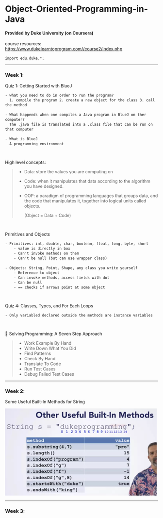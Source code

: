 # Object-Oriented-Programming-in-Java
#### Provided by Duke University (on Coursera)  
course resources:  
https://www.dukelearntoprogram.com//course2/index.php

    import edu.duke.*;


---- 
### Week 1:   
Quiz 1: Getting Started with BlueJ   

    - what you need to do in order to run the program?  
      1. compile the program 2. create a new object for the class 3. call the method  
    
    - What happends when one compiles a Java program in BlueJ on ther computer?
      The .java file is translated into a .class file that can be run on that computer
    
    - What is BlueJ
      A programming environment
&nbsp;

High level concepts:

> - Data: store the values you are computing on
>  - Code: when it manipulates that data according to the algorithm you have designed.
>  - OOP: a paradigm of programming languages that groups data, and the
> code that manipulates it, together into logical units called objects.
> 
>       (Object = Data + Code)

&nbsp;

Primitives and Objects  
    
    - Primitives: int, double, char, boolean, float, long, byte, short
        - value is directly in box
        - Can't invoke methods on them
        - Can't be null (but can use wrapper class)
    
    - Objects: String, Point, Shape, any class you write yourself
        - Reference to object
        - Can invoke methods, access fields with dot
        - Can be null
        - == checks if arrows point at some object
&nbsp;

Quiz 4: Classes, Types, and For Each Loops  
    
    - Only variabled declared outside the methods are instance variables
&nbsp;

:facepunch: Solving Programming: A Seven Step Approach

> - Work Example By Hand
> - Write Down What You Did
> - Find Patterns
> - Check By Hand
> - Translate To Code
> - Run Test Cases
> - Debug Failed Test Cases
&nbsp;

---- 
### Week 2:  
Some Useful Built-In Methods for String
    

<img src="./String.png" alt="string" width="500"/> 

---- 
### Week 3:  
